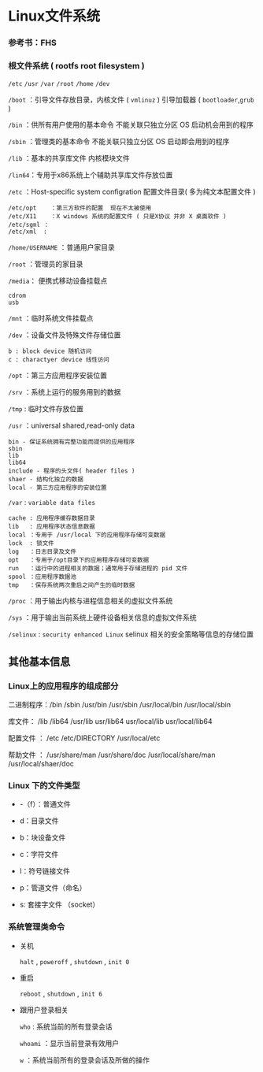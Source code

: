 # Linux文件系统
### 参考书：FHS

### 根文件系统 ( rootfs   root filesystem )

`/etc`   `/usr`   `/var`   `/root`   `/home`    `/dev`  

`/boot`  ：引导文件存放目录，内核文件 ( `vmlinuz` )  引导加载器 ( `bootloader`,`grub` )

`/bin`  ：供所有用户使用的基本命令  不能关联只独立分区 OS 启动机会用到的程序

`/sbin` ：管理类的基本命令  不能关联只独立分区 OS 启动即会用到的程序

`/lib`  ：基本的共享库文件  内核模块文件

`/lin64`：专用于x86系统上个辅助共享库文件存放位置

`/etc`  ：Host-specific system configration 配置文件目录( 多为纯文本配置文件 )

	/etc/opt    ：第三方软件的配置  现在不太被使用
	/etc/X11    ：X windows 系统的配置文件 ( 只是X协议 并非 X 桌面软件 )
	/etc/sgml ：
	/etc/xml  : 

`/home/USERNAME` ：普通用户家目录

`/root` ：管理员的家目录

`/media`： 便携式移动设备挂载点

	cdrom
	usb

`/mnt` ：临时系统文件挂载点

`/dev` ：设备文件及特殊文件存储位置

	b : block device 随机访问
	c : charactyer device 线性访问

`/opt` ：第三方应用程序安装位置

`/srv` ：系统上运行的服务用到的数据

`/tmp` : 临时文件存放位置

`/usr` ：universal shared,read-only data

	bin - 保证系统拥有完整功能而提供的应用程序
	sbin 
	lib 
	lib64 
	include - 程序的头文件( header files )
	shaer - 结构化独立的数据 
	local - 第三方应用程序的安装位置

`/var` : `variable data files`

	cache : 应用程序缓存数据目录
	lib   : 应用程序状态信息数据
	local ：专用于 /usr/local 下的应用程序存储可变数据
	lock  : 锁文件
	log   ：日志目录及文件
	opt   ：专用于/opt目录下的应用程序存储可变数据
	run   ：运行中的进程相关的数据；通常用于存储进程的 pid 文件
	spool ：应用程序数据池
	tmp   ：保存系统两次重启之间产生的临时数据

`/proc` ：用于输出内核与进程信息相关的虚拟文件系统

`/sys`  ：用于输出当前系统上硬件设备相关信息的虚拟文件系统

`/selinux` :  `security enhanced Linux`   selinux 相关的安全策略等信息的存储位置

## 其他基本信息

### Linux上的应用程序的组成部分

二进制程序：/bin    /sbin   /usr/bin   /usr/sbin  /usr/local/bin   /usr/local/sbin

库文件： /lib	/lib64	/usr/lib	usr/lib64	usr/local/lib	usr/local/lib64

配置文件 ： /etc	/etc/DIRECTORY	/usr/local/etc

帮助文件 ： /usr/share/man		/usr/share/doc	/usr/local/share/man	/usr/local/shaer/doc

### Linux 下的文件类型

- -（f）：普通文件

- d：目录文件

- b：块设备文件

- c：字符文件

- l：符号链接文件

- p：管道文件（命名）

- s: 套接字文件 （socket）

### 系统管理类命令

- 关机

  `halt` , `poweroff` ,  `shutdown` , `init 0`

- 重启

  `reboot` , `shutdown` , `init 6`

- 跟用户登录相关

   `who` : 系统当前的所有登录会话

  `whoami` ：显示当前登录有效用户

  `w` ：系统当前所有的登录会话及所做的操作

